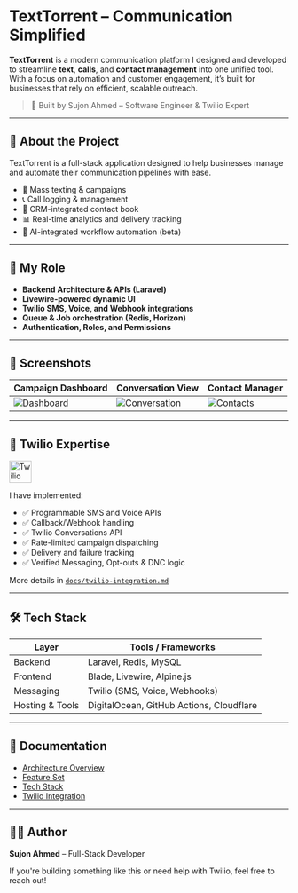 # TextTorrent – Communication Simplified

**TextTorrent** is a modern communication platform I designed and developed to streamline **text**, **calls**, and **contact management** into one unified tool. With a focus on automation and customer engagement, it’s built for businesses that rely on efficient, scalable outreach.

> 🚀 Built by Sujon Ahmed – Software Engineer & Twilio Expert

---

## 🔧 About the Project

TextTorrent is a full-stack application designed to help businesses manage and automate their communication pipelines with ease.

- 📩 Mass texting & campaigns
- 📞 Call logging & management
- 👥 CRM-integrated contact book
- 📊 Real-time analytics and delivery tracking
- 🔄 AI-integrated workflow automation (beta)

---

## 💼 My Role

- **Backend Architecture & APIs (Laravel)**
- **Livewire-powered dynamic UI**
- **Twilio SMS, Voice, and Webhook integrations**
- **Queue & Job orchestration (Redis, Horizon)**
- **Authentication, Roles, and Permissions**

---

## 📸 Screenshots

| Campaign Dashboard | Conversation View | Contact Manager |
|--------------------|-------------------|-----------------|
| ![Dashboard](https://texttorrent.com/assets/app/images/landing-new/feature-hero.png) | ![Conversation](https://texttorrent.com/assets/app/images/landing-new/peer-to-peer.png) | ![Contacts](https://texttorrent.com/assets/app/images/landing-new/real-time-campaing.png) |

---

## 🔌 Twilio Expertise

<img src="https://www.vectorlogo.zone/logos/twilio/twilio-icon.svg" alt="Twilio Logo" width="40" style="vertical-align: middle; margin-right: 10px;" />

I have implemented:
- ✅ Programmable SMS and Voice APIs
- ✅ Callback/Webhook handling
- ✅ Twilio Conversations API
- ✅ Rate-limited campaign dispatching
- ✅ Delivery and failure tracking
- ✅ Verified Messaging, Opt-outs & DNC logic

More details in [`docs/twilio-integration.md`](docs/twilio-integration.md)


---

## 🛠 Tech Stack

| Layer           | Tools / Frameworks                     |
|----------------|----------------------------------------|
| Backend         | Laravel, Redis, MySQL                  |
| Frontend        | Blade, Livewire, Alpine.js             |
| Messaging       | Twilio (SMS, Voice, Webhooks)          |
| Hosting & Tools | DigitalOcean, GitHub Actions, Cloudflare |

---

## 📄 Documentation

- [Architecture Overview](docs/architecture.md)
- [Feature Set](docs/features.md)
- [Tech Stack](docs/tech-stack.md)
- [Twilio Integration](docs/twilio-integration.md)

---

## 🙋‍♂️ Author

**Sujon Ahmed** – Full-Stack Developer  

If you're building something like this or need help with Twilio, feel free to reach out!

